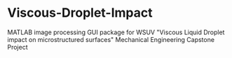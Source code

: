 # Viscous-Droplet-Impact
MATLAB image processing GUI package for WSUV "Viscous Liquid Droplet impact on microstructured surfaces" Mechanical Engineering Capstone Project

